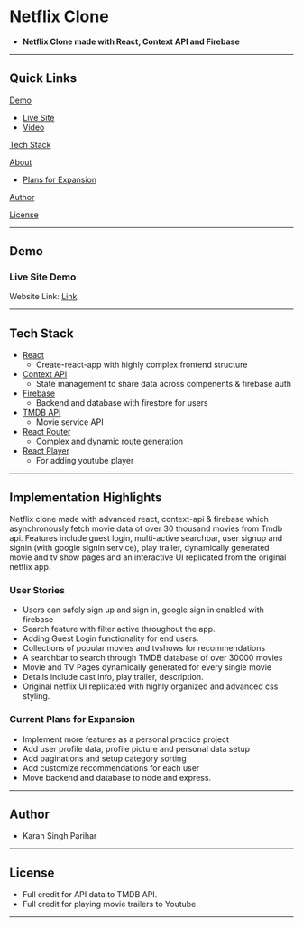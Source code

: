 
# Netflix Clone

- **Netflix Clone made with React, Context API and Firebase**

---

## Quick Links

[Demo](#demo)

- [Live Site](#live-site-demo)
- [Video](#video-demo)

[Tech Stack](#tech-stack)

[About](#Implementation-Hightlights)

- [Plans for Expansion](#future-plans-for-expansion)

[Author](#author)

[License](#license)

---

## Demo

### Live Site Demo

Website Link: [Link](https://netflix-karan.netlify.app/)

---

## Tech Stack

- [React](https://github.com/facebook/react) 
  - Create-react-app with highly complex frontend structure
- [Context API](https://reactjs.org/docs/context.html/) 
  - State management to share data across compenents & firebase auth
- [Firebase](https://firebase.google.com/) 
  - Backend and database with firestore for users
- [TMDB API](https://www.themoviedb.org/?language=en-US)
  - Movie service API
- [React Router](https://reacttraining.com/react-router/web/guides/quick-start) 
  - Complex and dynamic route generation 
- [React Player](https://www.npmjs.com/package/react-player/)
  - For adding youtube player

---

## Implementation Highlights

Netflix clone made with advanced react, context-api & firebase which asynchronously fetch movie data of over 30 thousand movies from Tmdb api. Features include guest login, multi-active searchbar, user signup and signin (with google signin service), play trailer, dynamically generated movie and tv show pages and an interactive UI replicated from the original netflix app.

### User Stories

- Users can safely sign up and sign in, google sign in enabled with firebase
- Search feature with filter active throughout the app.
- Adding Guest Login functionality for end users.
- Collections of popular movies and tvshows for recommendations
- A searchbar to search through TMDB database of over 30000 movies
- Movie and TV Pages dynamically generated for every single movie
- Details include cast info, play trailer, description. 
- Original netflix UI replicated with highly organized and advanced css styling.

### Current Plans for Expansion

- Implement more features as a personal practice project
- Add user profile data, profile picture and personal data setup
- Add paginations and setup category sorting
- Add customize recommendations for each user
- Move backend and database to node and express.

---

## Author

- Karan Singh Parihar

---

## License

- Full credit for API data to TMDB API.
- Full credit for playing movie trailers to Youtube. 

---
